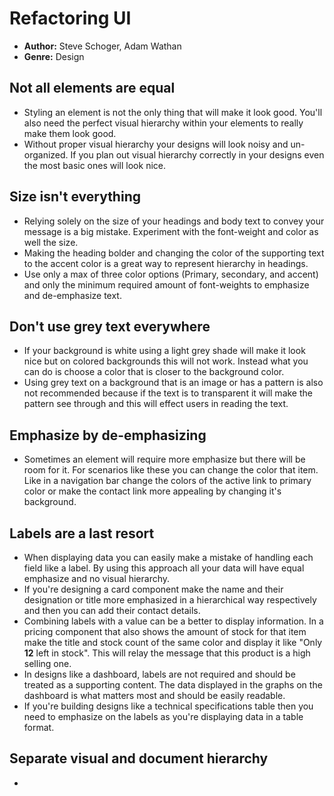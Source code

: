# Refactoring UI
- **Author:** Steve Schoger, Adam Wathan
- **Genre:** Design

## Not all elements are equal
- Styling an element is not the only thing that will make it look good. You'll also need the perfect visual hierarchy within your elements to really make them look good.
- Without proper visual hierarchy your designs will look noisy and un-organized. If you plan out visual hierarchy correctly in your designs even the most basic ones will look nice.

## Size isn't everything
- Relying solely on the size of your headings and body text to convey your message is a big mistake. Experiment with the font-weight and color as well the size.
- Making the heading bolder and changing the color of the supporting text to the accent color is a great way to represent hierarchy in headings.
- Use only a max of three color options (Primary, secondary, and accent) and only the minimum required amount of font-weights to emphasize and de-emphasize text.

## Don't use grey text everywhere
- If your background is white using a light grey shade will make it look nice but on colored backgrounds this will not work. Instead what you can do is choose a color that is closer to the background color.
- Using grey text on a background that is an image or has a pattern is also not recommended because if the text is to transparent it will make the pattern see through and this will effect users in reading the text.

## Emphasize by de-emphasizing
- Sometimes an element will require more emphasize but there will be room for it. For scenarios like these you can change the color that item. Like in a navigation bar change the colors of the active link to primary color or make the contact link more appealing by changing it's background.

## Labels are a last resort
-  When displaying data you can easily make a mistake of handling each field like a label. By using this approach all your data will have equal emphasize and no visual hierarchy.
- If you're designing a card component make the name and their designation or title more emphasized in a hierarchical way respectively and then you can add their contact details. 
- Combining labels with a value can be a better to display information. In a pricing component that also shows the amount of stock for that item make the title and stock count of the same color and display it like "Only **12** left in stock". This will relay the message that this product is a high selling one.
- In designs like a dashboard, labels are not required and should be treated as a supporting content. The data displayed in the graphs on the dashboard is what matters most and should be easily readable.
- If you're building designs like a technical specifications table then you need to emphasize on the labels as you're displaying data in a table format.

## Separate visual and document hierarchy
-  